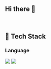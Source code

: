 ## Hi there 👋
<br/>

 ## 🧱 Tech Stack
 ### Language
  <!--c-->
<img src="https://img.shields.io/badge/C-A8B9CC?style=flat-square&logo=C&logoColor=white"/>
 <!--c++-->
<img src="https://img.shields.io/badge/C++-00599C?style=flat-square&logo=C++&logoColor=white"/>

<!--
**inter7247/inter7247** is a ✨ _special_ ✨ repository because its `README.md` (this file) appears on your GitHub profile.

Here are some ideas to get you started:

- 🔭 I’m currently working on ...
- 🌱 I’m currently learning ...
- 👯 I’m looking to collaborate on ...
- 🤔 I’m looking for help with ...
- 💬 Ask me about ...
- 📫 How to reach me: ...
- 😄 Pronouns: ...
- ⚡ Fun fact: ...
-->
